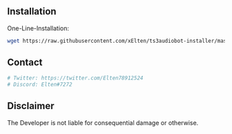 #

## Installation

One-Line-Installation:

```bash
wget https://raw.githubusercontent.com/xElten/ts3audiobot-installer/master/ts3audiobot-1.1.sh && chmod +x ts3audiobot-1.1.sh  ./ts3audiobot-1.1sh
```

## Contact
```bash
# Twitter: https://twitter.com/Elten78912524
# Discord: Elten#7272
```

## Disclaimer
The Developer is not liable for consequential damage or otherwise.
